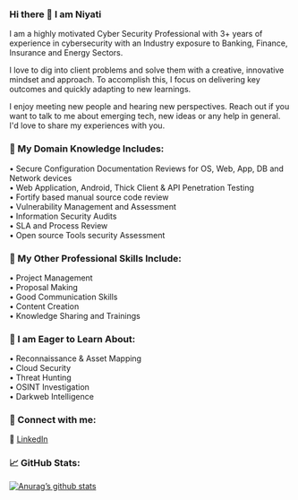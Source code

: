 ### Hi there 👋 I am Niyati

I am a highly motivated Cyber Security Professional with 3+ years of experience in cybersecurity with an Industry exposure to Banking, Finance, Insurance and Energy Sectors. 

I love to dig into client problems and solve them with a creative, innovative mindset and approach. To accomplish this, I focus on delivering key outcomes and quickly adapting to new learnings.

I enjoy meeting new people and hearing new perspectives. Reach out if you want to talk to me about emerging tech, new ideas or any help in general. I'd love to share my experiences with you.

### 📝 My Domain Knowledge Includes:
• Secure Configuration Documentation Reviews for OS, Web, App, DB and Network devices <br>
• Web Application, Android, Thick Client & API Penetration Testing <br>
• Fortify based manual source code review <br>
• Vulnerability Management and Assessment <br>
• Information Security Audits <br>
• SLA and Process Review <br>
• Open source Tools security Assessment <br>

### 💼 My Other Professional Skills Include:
• Project Management <br>
• Proposal Making <br>
• Good Communication Skills <br>
• Content Creation <br>
• Knowledge Sharing and Trainings <br>

### 🌱 I am Eager to Learn About:
• Reconnaissance & Asset Mapping <br>
• Cloud Security <br>
• Threat Hunting <br>
• OSINT Investigation <br> 
• Darkweb Intelligence <br>

### 🤝 Connect with me: 
💬 <a href="https://linkedin.com/in/niyati-daftary"> LinkedIn </a> 


### 📈 GitHub Stats:

[![Anurag’s github stats](https://github-readme-stats.vercel.app/api?username=Niyati-Daftary)](https://github.com/Niyati-Daftary)
